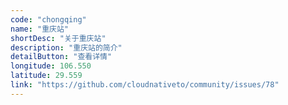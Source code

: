 ```yaml
---
code: "chongqing"
name: "重庆站"
shortDesc: "关于重庆站"
description: "重庆站的简介"
detailButton: "查看详情"
longitude: 106.550
latitude: 29.559
link: "https://github.com/cloudnativeto/community/issues/78"
---
```

